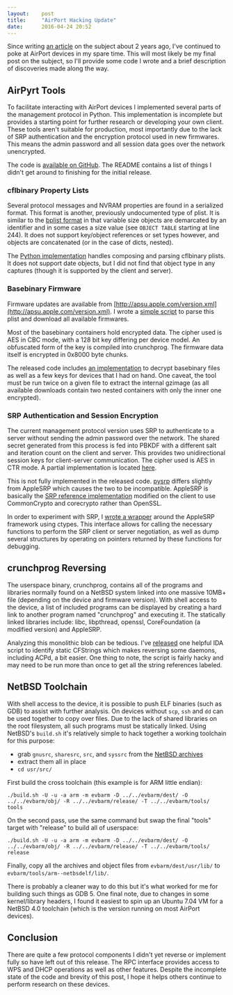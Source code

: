 ```yaml
---
layout:    post
title:     "AirPort Hacking Update"
date:      2016-04-24 20:52
---
```


Since writing [an article][airport-post] on the subject about 2 years ago, I've continued to poke at AirPort devices in 
my spare time. This will most likely be my final post on the subject, so I'll provide some code I wrote and a brief 
description of discoveries made along the way.

[airport-post]: http://embeddedideation.com/2014/03/dissecting-the-airport-express/


## AirPyrt Tools

To facilitate interacting with AirPort devices I implemented several parts of the management protocol in Python. This
implementation is incomplete but provides a starting point for further research or developing your own client. These tools
aren't suitable for production, most importantly due to the lack of SRP authentication and the encryption protocol used in 
new firmwares. This means the admin password and all session data goes over the network unencrypted.

The code is [available on GitHub][airpyrt-tools-repo]. The README contains a list of things I didn't get around to finishing
for the initial release.

[airpyrt-tools-repo]: https://github.com/x56/airpyrt-tools


### cflbinary Property Lists

Several protocol messages and NVRAM properties are found in a serialized format. This format is another, previously
undocumented type of plist. It is similar to the [bplist format][cfbinaryplist-source] in that variable size objects are 
demarcated by an identifier and in some cases a size value (see `OBJECT TABLE` starting at line 244). It does not support
key/object references or set types however, and objects are concatenated (or in the case of dicts, nested).

[cfbinaryplist-source]: http://opensource.apple.com/source/CF/CF-1153.18/CFBinaryPList.c

The [Python implementation][cflbinary-source] handles composing and parsing cflbinary plists. It does not support date 
objects, but I did not find that object type in any captures (though it is supported by the client and server).

[cflbinary-source]: https://github.com/x56/airpyrt-tools/blob/master/acp/cflbinary.py


### Basebinary Firmware

Firmware updates are available from [http://apsu.apple.com/version.xml](http://apsu.apple.com/version.xml). I wrote
a [simple script][grab-firmwares] to parse this plist and download all available firmwares.

[grab-firmwares]: https://gist.github.com/x56/7790380ea7a8980c69c3

Most of the basebinary containers hold encrypted data. The cipher used is AES in CBC mode, with a 128 bit key differing 
per device model. An obfuscated form of the key is compiled into crunchprog. The firmware data itself is encrypted in 
0x8000 byte chunks.

The released code includes [an implementation][basebinary-py] to decrypt basebinary files as well as a few keys for 
devices that I had on hand. One caveat, the tool must be run twice on a given file to extract the internal gzimage (as
all available downloads contain two nested containers with only the inner one encrypted).

[basebinary-py]: https://github.com/x56/airpyrt-tools/blob/master/acp/basebinary.py


### SRP Authentication and Session Encryption

The current management protocol version uses SRP to authenticate to a server without sending the admin password over the 
network. The shared secret generated from this process is fed into PBKDF with a different salt and iteration count on the
client and server. This provides two unidirectional session keys for client-server communication. The cipher used is
AES in CTR mode. A partial implementation is located [here][acp-encryption].

[acp-encryption]: https://github.com/x56/airpyrt-tools/blob/master/acp/encryption.py

This is not fully implemented in the released code. [pysrp][pysrp] differs slightly from AppleSRP which causes the two to
be incompatible. AppleSRP is basically the [SRP reference implementation][srp-ref] modified on the client to use CommonCrypto
and corecrypto rather than OpenSSL.

[pysrp]: https://pypi.python.org/pypi/srp/1.0.5
[srp-ref]: http://srp.stanford.edu/

In order to experiment with SRP, I [wrote a wrapper][clibs] around the AppleSRP framework using ctypes. This interface 
allows for calling the necessary functions to perform the SRP client or server negotiation, as well as dump several 
structures by operating on pointers returned by these functions for debugging.

[clibs]: https://github.com/x56/airpyrt-tools/blob/master/acp/clibs/AppleSRP.py


## crunchprog Reversing

The userspace binary, crunchprog, contains all of the programs and libraries normally found on a NetBSD system linked
into one massive 10MB+ file (depending on the device and firmware version). With shell access to the device, a list of
included programs can be displayed by creating a hard link to another program named "crunchprog" and executing it.
The statically linked libraries include: libc, libpthread, openssl, CoreFoundation (a modified version) and AppleSRP.

Analyzing this monolithic blob can be tedious. I've [released][cflstring-script] one helpful IDA script to identify static
CFStrings which makes reversing some daemons, including ACPd, a bit easier. One thing to note, the script is fairly hacky
and may need to be run more than once to get all the string references labeled.

[cflstring-script]: https://gist.github.com/x56/8a16c8e30c954aec014d


## NetBSD Toolchain

With shell access to the device, it is possible to push ELF binaries (such as GDB) to assist with further analysis. On 
devices without `scp`, `ssh` and `dd` can be used together to copy over files. Due to the lack of shared libraries on the 
root filesystem, all such programs must be statically linked. Using NetBSD's `build.sh` it's relatively simple to hack 
together a working toolchain for this purpose:

* grab `gnusrc`, `sharesrc`, `src`, and `syssrc` from the [NetBSD archives][NetBSD-ftp]
* extract them all in place
* `cd usr/src/`

First build the cross toolchain (this example is for ARM little endian):

```
./build.sh -U -u -a arm -m evbarm -D ../../evbarm/dest/ -O ../../evbarm/obj/ -R ../../evbarm/release/ -T ../../evbarm/tools/ tools
```

On the second pass, use the same command but swap the final "tools" target with "release" to build all of userspace:

```
./build.sh -U -u -a arm -m evbarm -D ../../evbarm/dest/ -O ../../evbarm/obj/ -R ../../evbarm/release/ -T ../../evbarm/tools/ release
```

Finally, copy all the archives and object files from `evbarm/dest/usr/lib/` to `evbarm/tools/arm--netbsdelf/lib/`.

There is probably a cleaner way to do this but it's what worked for me for building such things as GDB 5. One final note,
due to changes in some kernel/library headers, I found it easiest to spin up an Ubuntu 7.04 VM for a NetBSD 4.0 toolchain
(which is the version running on most AirPort devices).

[NetBSD-ftp]: ftp://ftp.netbsd.org/pub/NetBSD/NetBSD-archive/NetBSD-4.0/source/sets/


## Conclusion

There are quite a few protocol components I didn't yet reverse or implement fully so have left out of this release. The
RPC interface provides access to WPS and DHCP operations as well as other features. Despite the incomplete state of the code
and brevity of this post, I hope it helps others continue to perform research on these devices.

